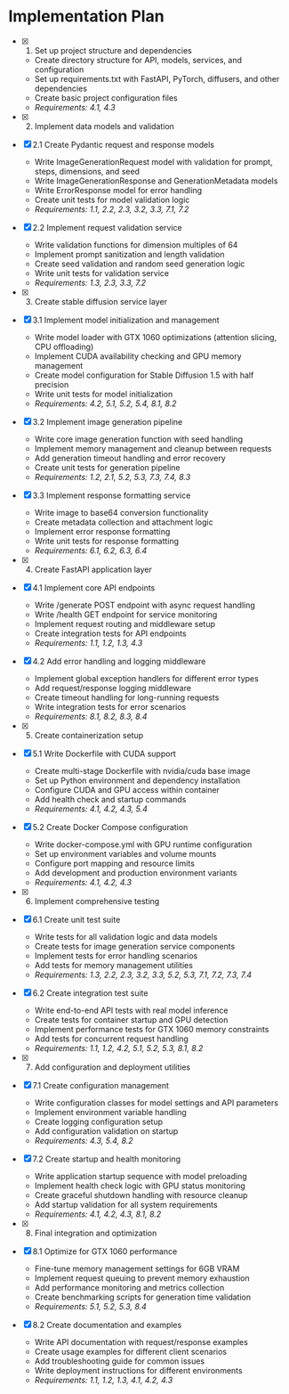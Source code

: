 # Implementation Plan

- [x] 1. Set up project structure and dependencies
  - Create directory structure for API, models, services, and configuration
  - Set up requirements.txt with FastAPI, PyTorch, diffusers, and other dependencies
  - Create basic project configuration files
  - _Requirements: 4.1, 4.3_

- [x] 2. Implement data models and validation
- [x] 2.1 Create Pydantic request and response models
  - Write ImageGenerationRequest model with validation for prompt, steps, dimensions, and seed
  - Write ImageGenerationResponse and GenerationMetadata models
  - Write ErrorResponse model for error handling
  - Create unit tests for model validation logic
  - _Requirements: 1.1, 2.2, 2.3, 3.2, 3.3, 7.1, 7.2_

- [x] 2.2 Implement request validation service
  - Write validation functions for dimension multiples of 64
  - Implement prompt sanitization and length validation
  - Create seed validation and random seed generation logic
  - Write unit tests for validation service
  - _Requirements: 1.3, 2.3, 3.3, 7.2_

- [x] 3. Create stable diffusion service layer
- [x] 3.1 Implement model initialization and management
  - Write model loader with GTX 1060 optimizations (attention slicing, CPU offloading)
  - Implement CUDA availability checking and GPU memory management
  - Create model configuration for Stable Diffusion 1.5 with half precision
  - Write unit tests for model initialization
  - _Requirements: 4.2, 5.1, 5.2, 5.4, 8.1, 8.2_

- [x] 3.2 Implement image generation pipeline
  - Write core image generation function with seed handling
  - Implement memory management and cleanup between requests
  - Add generation timeout handling and error recovery
  - Create unit tests for generation pipeline
  - _Requirements: 1.2, 2.1, 5.2, 5.3, 7.3, 7.4, 8.3_

- [x] 3.3 Implement response formatting service
  - Write image to base64 conversion functionality
  - Create metadata collection and attachment logic
  - Implement error response formatting
  - Write unit tests for response formatting
  - _Requirements: 6.1, 6.2, 6.3, 6.4_

- [x] 4. Create FastAPI application layer
- [x] 4.1 Implement core API endpoints
  - Write /generate POST endpoint with async request handling
  - Write /health GET endpoint for service monitoring
  - Implement request routing and middleware setup
  - Create integration tests for API endpoints
  - _Requirements: 1.1, 1.2, 1.3, 4.3_

- [x] 4.2 Add error handling and logging middleware
  - Implement global exception handlers for different error types
  - Add request/response logging middleware
  - Create timeout handling for long-running requests
  - Write integration tests for error scenarios
  - _Requirements: 8.1, 8.2, 8.3, 8.4_

- [x] 5. Create containerization setup
- [x] 5.1 Write Dockerfile with CUDA support
  - Create multi-stage Dockerfile with nvidia/cuda base image
  - Set up Python environment and dependency installation
  - Configure CUDA and GPU access within container
  - Add health check and startup commands
  - _Requirements: 4.1, 4.2, 4.3, 5.4_

- [x] 5.2 Create Docker Compose configuration
  - Write docker-compose.yml with GPU runtime configuration
  - Set up environment variables and volume mounts
  - Configure port mapping and resource limits
  - Add development and production environment variants
  - _Requirements: 4.1, 4.2, 4.3_

- [x] 6. Implement comprehensive testing
- [x] 6.1 Create unit test suite
  - Write tests for all validation logic and data models
  - Create tests for image generation service components
  - Implement tests for error handling scenarios
  - Add tests for memory management utilities
  - _Requirements: 1.3, 2.2, 2.3, 3.2, 3.3, 5.2, 5.3, 7.1, 7.2, 7.3, 7.4_

- [x] 6.2 Create integration test suite
  - Write end-to-end API tests with real model inference
  - Create tests for container startup and GPU detection
  - Implement performance tests for GTX 1060 memory constraints
  - Add tests for concurrent request handling
  - _Requirements: 1.1, 1.2, 4.2, 5.1, 5.2, 5.3, 8.1, 8.2_

- [x] 7. Add configuration and deployment utilities
- [x] 7.1 Create configuration management
  - Write configuration classes for model settings and API parameters
  - Implement environment variable handling
  - Create logging configuration setup
  - Add configuration validation on startup
  - _Requirements: 4.3, 5.4, 8.2_

- [x] 7.2 Create startup and health monitoring
  - Write application startup sequence with model preloading
  - Implement health check logic with GPU status monitoring
  - Create graceful shutdown handling with resource cleanup
  - Add startup validation for all system requirements
  - _Requirements: 4.1, 4.2, 4.3, 8.1, 8.2_

- [x] 8. Final integration and optimization
- [x] 8.1 Optimize for GTX 1060 performance
  - Fine-tune memory management settings for 6GB VRAM
  - Implement request queuing to prevent memory exhaustion
  - Add performance monitoring and metrics collection
  - Create benchmarking scripts for generation time validation
  - _Requirements: 5.1, 5.2, 5.3, 8.4_

- [x] 8.2 Create documentation and examples
  - Write API documentation with request/response examples
  - Create usage examples for different client scenarios
  - Add troubleshooting guide for common issues
  - Write deployment instructions for different environments
  - _Requirements: 1.1, 1.2, 1.3, 4.1, 4.2, 4.3_